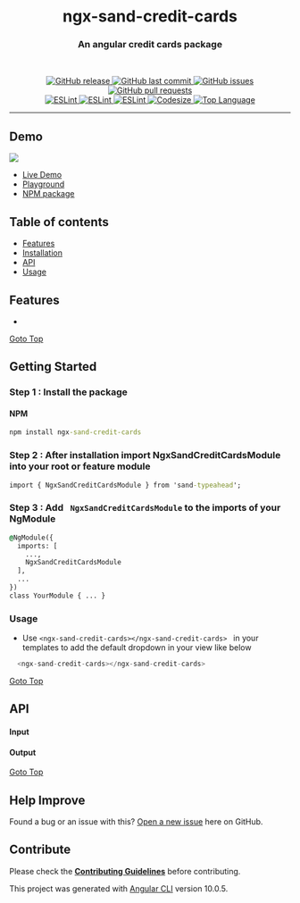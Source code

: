 <!-- ![](./images/preview.png) -->
<h1 align='center'>ngx-sand-credit-cards</h1>

<h3 align="center"> An angular credit cards package</h3>
<br>
<p align="center"> 
  <a href="https://github.com/SandeepBalachandran/ngx-sand-credit-cards/releases/" target="_blank">
    <img alt="GitHub release" src="https://img.shields.io/github/v/release/SandeepBalachandran/ngx-sand-credit-cards?include_prereleases&style=flat-square">
  </a> 

  <a href="https://github.com/SandeepBalachandran/ngx-sand-credit-cards/commits/master" target="_blank">
    <img src="https://img.shields.io/github/last-commit/SandeepBalachandran/ngx-sand-credit-cards?style=flat-square" alt="GitHub last commit">
  </a>

  <a href="https://github.com/SandeepBalachandran/ngx-sand-credit-cards/issues" target="_blank">
    <img src="https://img.shields.io/github/issues/SandeepBalachandran/ngx-sand-credit-cards?style=flat-square&color=red" alt="GitHub issues">
  </a>

  <a href="https://github.com/SandeepBalachandran/ngx-sand-credit-cards/pulls" target="_blank">
    <img src="https://img.shields.io/github/issues-pr/SandeepBalachandran/ngx-sand-credit-cards?style=flat-square&color=blue" alt="GitHub pull requests">
  </a>

  </br>

  <a href="https://standardjs.com" target="_blank">
    <img alt="ESLint" src="https://img.shields.io/badge/code_style-standard-brightgreen.svg?style=flat-square">
  </a>
  
  <a href="" target="_blank">
    <img alt="ESLint" src="https://img.shields.io/github/stars/SandeepBalachandran/ngx-sand-credit-cards">
  </a>
  
  <a href="" target="_blank">
    <img alt="ESLint" src="https://img.shields.io/github/forks/SandeepBalachandran/ngx-sand-credit-cards">
  </a>
   <a href="" target="_blank">
    <img alt="Codesize" src="https://img.shields.io/github/languages/code-size/SandeepBalachandran/ngx-sand-credit-cards.svg">
  </a>
  <a href="" target="_blank">
    <img alt="Top Language" src="https://img.shields.io/github/languages/top/SandeepBalachandran/ngx-sand-credit-cards.svg">
  </a>
  
</p>
<hr>

## Demo 
![](https://github.com/SandeepBalachandran/ngx-sand-credit-cards/blob/master/assets/demo.gif) 

* [Live Demo](https://sandeepbalachandran.github.io/ngx-sand-credit-cards/)
* [Playground](https://stackblitz.com/edit/angular-8-ngx-sand-credit-cards)
* [NPM package](https://www.npmjs.com/package/ngx-sand-credit-cards)

## Table of contents
* [Features](#features)
* [Installation](#getting-started)
* [API](#api)
* [Usage](#usage)

## Features
* 

[Goto Top](#table-of-contents)

## Getting Started
### Step 1 : Install the package 
#### NPM
```cmd
npm install ngx-sand-credit-cards
```
### Step 2 : After installation import NgxSandCreditCardsModule into your root or feature module

```cmd
import { NgxSandCreditCardsModule } from 'sand-typeahead';
```
### Step 3 : Add ``` NgxSandCreditCardsModule``` to the imports of your NgModule

```cmd
@NgModule({
  imports: [
    ...,
    NgxSandCreditCardsModule
  ],
  ...
})
class YourModule { ... }
```

### Usage  
* Use ```<ngx-sand-credit-cards></ngx-sand-credit-cards> ``` in your templates to add the default dropdown in your view like below

```ts
  <ngx-sand-credit-cards></ngx-sand-credit-cards>
```
 
[Goto Top](#table-of-contents)
## API

#### Input


 



#### Output

  
  [Goto Top](#table-of-contents)

## Help Improve

Found a bug or an issue with this? [Open a new issue](https://github.com/SandeepBalachandran/ngx-sand-credit-cards/issues) here on GitHub.


## Contribute
Please check the [**Contributing Guidelines**](https://github.com/SandeepBalachandran/ngx-sand-credit-cards/blob/main/CONTRIBUTING.md) before contributing.

This project was generated with [Angular CLI](https://github.com/angular/angular-cli) version 10.0.5. 
